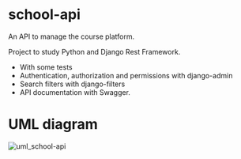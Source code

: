 # school-api
An API to manage the course platform.

Project to study Python and Django Rest Framework.

- With some tests
- Authentication, authorization and permissions with django-admin
- Search filters with django-filters
- API documentation with Swagger.

# UML diagram

![uml_school-api](https://user-images.githubusercontent.com/105166358/221329121-4810d6e0-cf3c-4414-9fc9-117edff91ebd.png)


